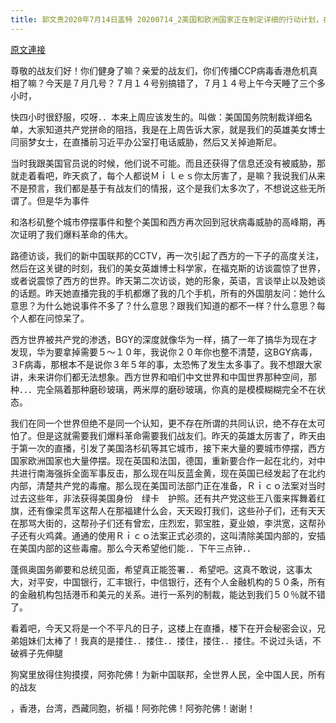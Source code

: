 ```yaml
---
title: 郭文贵2020年7月14日盖特 20200714_2美国和欧洲国家正在制定详细的行动计划，在西方世界清除欺民贼及过去几年．与共产党沟连打击爆料革命的所有人……都将受到严惩！西方国家．对共产党病毒的认识和即将带来的威胁，正在有
---
```


[原文連接](https://gnews.org/ThreadView/53481895)

尊敬的战友们好！你们健身了嘛？亲爱的战友们，你们传播CCP病毒香港危机真相了嘛？今天是７月几号？７月１４号别搞错了，７月１４号上午今天睡了三个多小时，


快四小时很舒服，哎呀．．本来上周应该发生的。叫做：美国国务院制裁详细名单，大家知道共产党拼命的阻挡，我是在上周告诉大家，就是我们的英雄美女博士闫丽梦女士，在直播前习近平办公室打电话威胁，然后又关掉迪斯尼。


当时我跟美国官员说的时候，他们说不可能。而且还获得了信息还没有被威胁，那就走着看吧，昨天疯了，每个人都说Ｍｉｌｅｓ你太厉害了，是嘛？我说我们从来不是预言，我们都是基于有战友们的情报，这个是我们太多次了，不想说这些无所谓了。但是华为事件


和洛杉矶整个城市停摆事件和整个美国和西方再次回到冠状病毒威胁的高峰期，再次证明了我们爆料革命的伟大。


路德访谈，我们的新中国联邦的CCTV，再一次引起了西方的一下子的高度关注，然后在这关键的时刻，我们的美女英雄博士科学家，在福克斯的访谈震惊了世界，或者说震惊了西方的世界。昨天第二次访谈，她的形象，英语，言谈举止以及她谈的话题。昨天她直播完我的手机都爆了我的几个手机，所有的外国朋友问：她什么意思？为什么她说事件不多了？什么意思？跟我们知道的都不一样？什么意思？每个人都在问惊呆了。


西方世界被共产党的渗透，BGY的深度就像华为一样，搞了一年了搞华为现在才发现，华为要拿掉需要５～１０年，我说你２０年你也整不清楚，这BGY病毒，３F病毒，那根本不是说你３年５年的事，太恐怖了发生太多事了。我不想跟大家讲，未来讲你们都无法想象。西方世界和咱们中文世界和中国世界那种空间，那种．．．完全隔着那种磨砂玻璃，两米厚的磨砂玻璃，你真的是模模糊糊完全不在状态。


我们在同一个世界但绝不是同一个认知，更不存在所谓的共同认识，绝不存在太可怕了。但是这就需要我们爆料革命需要我们战友们。昨天的英雄太厉害了，昨天由于第一次的直播，引发了美国洛杉矶等其它城市，接下来大量的要城市停摆，西方国家欧洲国家也大量停摆。现在英国和法国，德国，重新要合作一起在北约，对中共进行南海强拆全面军事反击，那么现在叫反蓝金黄，现在英国已经发起了在北约内部，清楚共产党的毒瘤。那么现在美国司法部门正在准备，Ｒｉｃｏ法案对当时过去这些年，非法获得美国身份　绿卡　护照。还有共产党这些王八蛋来挥舞着红旗，还有像梁贯军这帮人在那福建什么会，天天殴打我们，这些孙子们，还有天天在那骂大街的，这帮孙子们还有曾宏，庄烈宏，郭宝胜，夏业娘，李洪宽，这帮孙子还有火鸡龚。通通的使用Ｒｉｃｏ法案正式必须的，这叫清除美国内部的，安插在美国内部的这些毒瘤。那么今天希望他们能．．下午三点钟．．


蓬佩奥国务卿要和总统见面，希望真正能签署．．希望吧。这真不敢说，这事太大，对平安，中国银行，汇丰银行，中信银行，还有个人金融机构的５０条，所有的金融机构包括港币和美元的关系。进行一系列的制裁，能达到我们５０％就不错了。


看着吧，今天又将是一个不平凡的日子，这楼上在直播，楼下在开会秘密会议，兄弟姐妹们太棒了！我真的是搂住．．搂住．．搂住，搂住．．搂住。不说过头话，不破裤子先伸腿


狗窝里放得住狗摸摸，阿弥陀佛！为新中国联邦，全世界人民，全中国人民，所有的战友


，香港，台湾，西藏同胞，祈福！阿弥陀佛！阿弥陀佛！谢谢！
